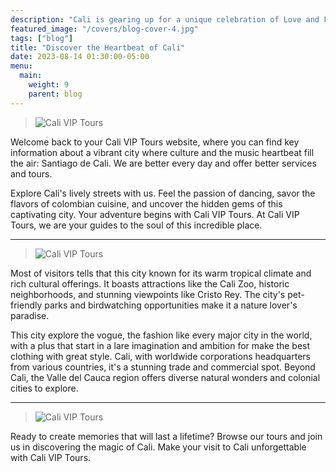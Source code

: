 ```yaml
---
description: "Cali is gearing up for a unique celebration of Love and Friendship on September 15, 2023. This Colombian festivity, full of joy and affection, is a perfect opportunity to enjoy the city and share special moments with your loved ones."
featured_image: "/covers/blog-cover-4.jpg"
tags: ["blog"]
title: "Discover the Heartbeat of Cali"
date: 2023-08-14 01:30:00-05:00
menu:
  main:
    weight: 9
    parent: blog
---
```


> ![Cali VIP Tours](/images/blog-12.jpg)

Welcome back to your Cali VIP Tours website, where you can find key information about a vibrant city where culture and the music heartbeat fill the air: Santiago de Cali. We are better every day and offer better services and tours.

Explore Cali's lively streets with us. Feel the passion of dancing, savor the flavors of colombian cuisine, and uncover the hidden gems of this captivating city. Your adventure begins with Cali VIP Tours. At Cali VIP Tours, we are your guides to the soul of this incredible place.

---

> ![Cali VIP Tours](/images/blog-13.jpg)

Most of visitors tells that this city known for its warm tropical climate and rich cultural offerings. It boasts attractions like the Cali Zoo, historic neighborhoods, and stunning viewpoints like Cristo Rey. The city's pet-friendly parks and birdwatching opportunities make it a nature lover's paradise.

This city explore the vogue, the fashion like every major city in the world, with a plus that start in a lare imagination and ambition for make the best clothing with great style. Cali, with worldwide corporations headquarters from various countries, it's a stunning trade and commercial spot. Beyond Cali, the Valle del Cauca region offers diverse natural wonders and colonial cities to explore.

---

> ![Cali VIP Tours](/images/blog-14.jpg)

Ready to create memories that will last a lifetime? Browse our tours and join us in discovering the magic of Cali. Make your visit to Cali unforgettable with Cali VIP Tours.
